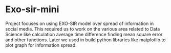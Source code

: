 # Exo-sir-mini
Project focuses on using EXO-SIR model over spread of information in social media. This required us to work on the various area related to Data Science like calculation average time difference finding mean square error and other functions. Later we used in build python libraries like matplotlib to plot graph for information spread.
